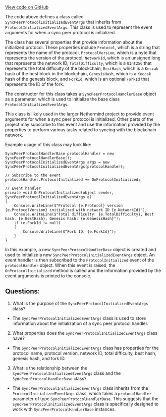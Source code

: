 [View code on GitHub](https://github.com/NethermindEth/nethermind/src/Nethermind/Nethermind.Network/P2P/EventArg/SyncPeerProtocolInitializedEventArgs.cs)

The code above defines a class called `SyncPeerProtocolInitializedEventArgs` that inherits from `ProtocolInitializedEventArgs`. This class is used to represent the event arguments for when a sync peer protocol is initialized. 

The class has several properties that provide information about the initialized protocol. These properties include `Protocol`, which is a string that represents the name of the protocol, `ProtocolVersion`, which is a byte that represents the version of the protocol, `NetworkId`, which is an unsigned long that represents the network ID, `TotalDifficulty`, which is a `UInt256` that represents the total difficulty of the blockchain, `BestHash`, which is a `Keccak` hash of the best block in the blockchain, `GenesisHash`, which is a `Keccak` hash of the genesis block, and `ForkId`, which is an optional `ForkId` that represents the ID of the fork.

The constructor for this class takes a `SyncPeerProtocolHandlerBase` object as a parameter, which is used to initialize the base class `ProtocolInitializedEventArgs`.

This class is likely used in the larger Nethermind project to provide event arguments for when a sync peer protocol is initialized. Other parts of the project may subscribe to this event and use the information provided by the properties to perform various tasks related to syncing with the blockchain network. 

Example usage of this class may look like:

```
SyncPeerProtocolHandlerBase protocolHandler = new SyncPeerProtocolHandlerBase();
SyncPeerProtocolInitializedEventArgs args = new SyncPeerProtocolInitializedEventArgs(protocolHandler);

// Subscribe to the event
protocolHandler.ProtocolInitialized += OnProtocolInitialized;

// Event handler
private void OnProtocolInitialized(object sender, SyncPeerProtocolInitializedEventArgs e)
{
    Console.WriteLine($"Protocol {e.Protocol} version {e.ProtocolVersion} initialized with network ID {e.NetworkId}");
    Console.WriteLine($"Total difficulty: {e.TotalDifficulty}, Best hash: {e.BestHash}, Genesis hash: {e.GenesisHash}");
    if (e.ForkId != null)
    {
        Console.WriteLine($"Fork ID: {e.ForkId}");
    }
}
```

In this example, a new `SyncPeerProtocolHandlerBase` object is created and used to initialize a new `SyncPeerProtocolInitializedEventArgs` object. An event handler is then subscribed to the `ProtocolInitialized` event of the `protocolHandler` object. When this event is raised, the `OnProtocolInitialized` method is called and the information provided by the event arguments is printed to the console.
## Questions: 
 1. What is the purpose of the `SyncPeerProtocolInitializedEventArgs` class?
- The `SyncPeerProtocolInitializedEventArgs` class is used to store information about the initialization of a sync peer protocol handler.

2. What properties does the `SyncPeerProtocolInitializedEventArgs` class have?
- The `SyncPeerProtocolInitializedEventArgs` class has properties for the protocol name, protocol version, network ID, total difficulty, best hash, genesis hash, and fork ID.

3. What is the relationship between the `SyncPeerProtocolInitializedEventArgs` class and the `SyncPeerProtocolHandlerBase` class?
- The `SyncPeerProtocolInitializedEventArgs` class inherits from the `ProtocolInitializedEventArgs` class, which takes a `protocolHandler` parameter of type `SyncPeerProtocolHandlerBase`. This suggests that the `SyncPeerProtocolInitializedEventArgs` class is specifically designed to work with `SyncPeerProtocolHandlerBase` instances.